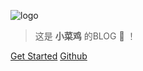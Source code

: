 <!-- _coverpage.md -->

![logo](https://avatars.githubusercontent.com/u/50451924?s=80&v=4)

> 这是 **小菜鸡** 的BLOG  👏 ！

[Get Started](/)
[Github](https://github.com/2462870727)